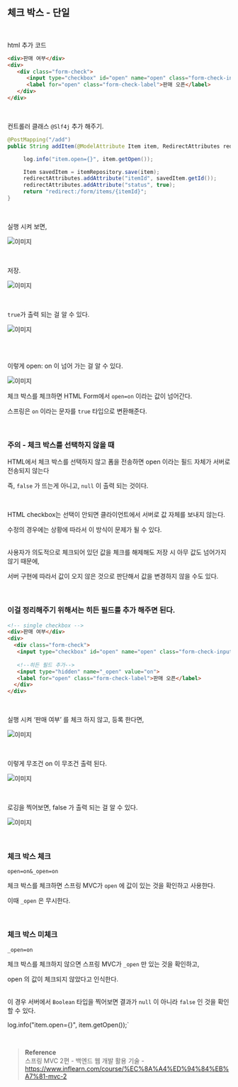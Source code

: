 ## 체크 박스 - 단일

<br/>

html 추가 코드

```html
<div>판매 여부</div>
<div>
   <div class="form-check">
      <input type="checkbox" id="open" name="open" class="form-check-input">
      <label for="open" class="form-check-label">판매 오픈</label>
   </div>
</div>
```

<br/>

컨트롤러 클래스 `@Slf4j` 추가 해주기.

```java
@PostMapping("/add")
public String addItem(@ModelAttribute Item item, RedirectAttributes redirectAttributes) {

     log.info("item.open={}", item.getOpen());

     Item savedItem = itemRepository.save(item);
     redirectAttributes.addAttribute("itemId", savedItem.getId());
     redirectAttributes.addAttribute("status", true);
     return "redirect:/form/items/{itemId}";
}
```

<br/>

실행 시켜 보면,

![이미지](/programming/img/겨11.PNG)

<br/>

저장.

![이미지](/programming/img/겨12.PNG)

<br/>

`true`가 출력 되는 걸 알 수 있다.

![이미지](/programming/img/겨13.PNG)

<br/><br/>

이렇게 open: on 이 넘어 가는 걸 알 수 있다.

![이미지](/programming/img/겨14.PNG)

체크 박스를 체크하면 HTML Form에서 `open=on` 이라는 값이 넘어간다. 

스프링은 `on` 이라는 문자를 `true` 타입으로 변환해준다.

<br/>

### 주의 - 체크 박스를 선택하지 않을 때

HTML에서 체크 박스를 선택하지 않고 폼을 전송하면 open 이라는 필드 자체가 서버로 전송되지 않는다

즉, `false` 가 뜨는게 아니고, `null` 이 출력 되는 것이다.

<br/>

HTML checkbox는 선택이 안되면 클라이언트에서 서버로 값 자체를 보내지 않는다. 

수정의 경우에는 상황에 따라서 이 방식이 문제가 될 수 있다.

<br/>사용자가 의도적으로 체크되어 있던 값을 체크를 해제해도 저장 시 아무 값도 넘어가지 않기 때문에, 

서버 구현에 따라서 값이 오지 않은 것으로 판단해서 값을 변경하지 않을 수도 있다.

<br/>

### 이걸 정리해주기 위해서는 히든 필드를 추가 해주면 된다.

```html
<!-- single checkbox -->
<div>판매 여부</div>
<div>
  <div class="form-check">
   <input type="checkbox" id="open" name="open" class="form-check-input">
		
   <!--히든 필드 추가-->
   <input type="hidden" name="_open" value="on">
   <label for="open" class="form-check-label">판매 오픈</label>
  </div>
</div>
```

<br/>

실행 시켜 ‘판매 여부’ 를 체크 하지 않고, 등록 한다면,

![이미지](/programming/img/겨15.PNG)

<br/>

이렇게 무조건 on 이 무조건 출력 된다.

![이미지](/programming/img/겨16.PNG)

<br/>

로깅을 찍어보면, false 가 출력 되는 걸 알 수 있다.

![이미지](/programming/img/겨17.PNG)

<br/>

### 체크 박스 체크

`open=on&_open=on`

체크 박스를 체크하면 스프링 MVC가 `open` 에 값이 있는 것을 확인하고 사용한다. 

이때 `_open` 은 무시한다.

<br/>

### 체크 박스 미체크

`_open=on`

체크 박스를 체크하지 않으면 스프링 MVC가 `_open` 만 있는 것을 확인하고, 

open 의 값이 체크되지 않았다고 인식한다.

<br/>이 경우 서버에서 `Boolean` 타입을 찍어보면 결과가 `null` 이 아니라 `false` 인 것을 확인할 수 있다.

log.info("item.open={}", item.getOpen());`


<br/>

>**Reference** <br/>스프링 MVC 2편 - 백엔드 웹 개발 활용 기술 - https://www.inflearn.com/course/%EC%8A%A4%ED%94%84%EB%A7%81-mvc-2
